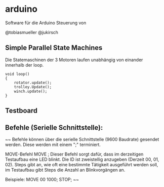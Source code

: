 # arduino

Software für die Arduino Steuerung von

@tobiasmueller
@jukirsch

## Simple Parallel State Machines
Die Statemaschinen der 3 Motoren laufen unabhängig von einander innerhalb der loop.

```
void loop() 
{
	rotator.update();
	trolley.Update();
	winch.update();
}
```

## Testboard


## Befehle (Serielle Schnittstelle):
~~
Befehle können über die serielle Schnittstelle (9600 Baudrate) gesendet werden. Diese werden mit einem ";" terminiert.

MOVE-Befehl 
MOVE <id> <steps>;
Dieser Befehl sorgt dafür, dass im derzeitigen Testaufbau eine LED blinkt. 
Die ID ist zweistellig anzugeben (Derzeit 00, 01, 02).
Steps gibt an, wie oft eine bestimmte Tätigkeit ausgeführt werden soll, im Testaufbau gibt Steps die Anzahl an Blinkvorgängen an.

Beispiele:
MOVE 00 1000;
STOP;
~~